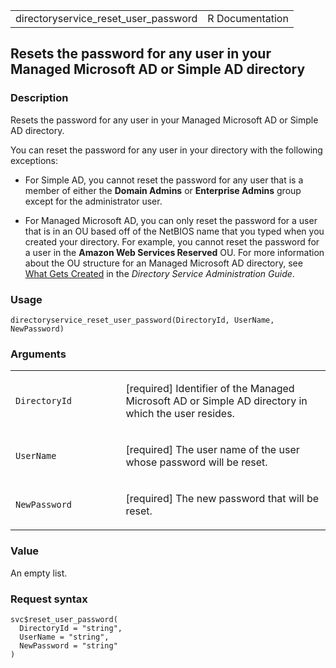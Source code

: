 <table style="width: 100%;">
<tbody>
<tr class="odd">
<td>directoryservice_reset_user_password</td>
<td style="text-align: right;">R Documentation</td>
</tr>
</tbody>
</table>

## Resets the password for any user in your Managed Microsoft AD or Simple AD directory

### Description

Resets the password for any user in your Managed Microsoft AD or Simple
AD directory.

You can reset the password for any user in your directory with the
following exceptions:

-   For Simple AD, you cannot reset the password for any user that is a
    member of either the **Domain Admins** or **Enterprise Admins**
    group except for the administrator user.

-   For Managed Microsoft AD, you can only reset the password for a user
    that is in an OU based off of the NetBIOS name that you typed when
    you created your directory. For example, you cannot reset the
    password for a user in the **Amazon Web Services Reserved** OU. For
    more information about the OU structure for an Managed Microsoft AD
    directory, see [What Gets
    Created](https://docs.aws.amazon.com/directoryservice/latest/admin-guide/ms_ad_getting_started_what_gets_created.html)
    in the *Directory Service Administration Guide*.

### Usage

    directoryservice_reset_user_password(DirectoryId, UserName, NewPassword)

### Arguments

<table>
<colgroup>
<col style="width: 35%" />
<col style="width: 65%" />
</colgroup>
<tbody>
<tr class="odd">
<td><code
id="directoryservice_reset_user_password_:_DirectoryId">DirectoryId</code></td>
<td><p>[required] Identifier of the Managed Microsoft AD or Simple AD
directory in which the user resides.</p></td>
</tr>
<tr class="even">
<td><code
id="directoryservice_reset_user_password_:_UserName">UserName</code></td>
<td><p>[required] The user name of the user whose password will be
reset.</p></td>
</tr>
<tr class="odd">
<td><code
id="directoryservice_reset_user_password_:_NewPassword">NewPassword</code></td>
<td><p>[required] The new password that will be reset.</p></td>
</tr>
</tbody>
</table>

### Value

An empty list.

### Request syntax

    svc$reset_user_password(
      DirectoryId = "string",
      UserName = "string",
      NewPassword = "string"
    )
